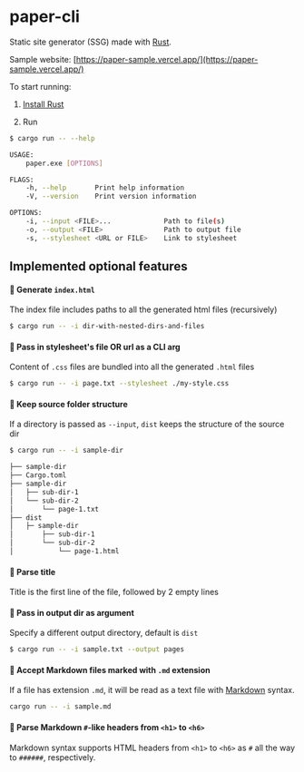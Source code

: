 # paper-cli

Static site generator (SSG) made with [Rust](https://www.rust-lang.org/).

Sample website: [https://paper-sample.vercel.app/](https://paper-sample.vercel.app/)

To start running:

1. [Install Rust](https://www.rust-lang.org/tools/install)

2. Run

```bash
$ cargo run -- --help

USAGE:
    paper.exe [OPTIONS]

FLAGS:
    -h, --help       Print help information
    -V, --version    Print version information

OPTIONS:
    -i, --input <FILE>...             Path to file(s)
    -o, --output <FILE>               Path to output file
    -s, --stylesheet <URL or FILE>    Link to stylesheet
```

## Implemented optional features

#### 🎉 Generate `index.html`

The index file includes paths to all the generated html files (recursively)

```bash
$ cargo run -- -i dir-with-nested-dirs-and-files
```

#### 🌟 Pass in stylesheet's file OR url as a CLI arg

Content of `.css` files are bundled into all the generated `.html` files

```bash
$ cargo run -- -i page.txt --stylesheet ./my-style.css
```

#### 🎉 Keep source folder structure

If a directory is passed as `--input`, `dist` keeps the structure of the source dir

```bash
$ cargo run -- -i sample-dir

├── sample-dir
├── Cargo.toml
├── sample-dir
│   ├── sub-dir-1
│   └── sub-dir-2
│       └── page-1.txt
├── dist
│   ├─ sample-dir
│       ├── sub-dir-1
│       └── sub-dir-2
│           └── page-1.html
```

#### 🌟 Parse title

Title is the first line of the file, followed by 2 empty lines

#### 🌟 Pass in output dir as argument

Specify a different output directory, default is `dist`

```bash
$ cargo run -- -i sample.txt --output pages
```

#### 🎉 Accept Markdown files marked with `.md` extension

If a file has extension `.md`, it will be read as a text file
with [Markdown](https://www.markdownguide.org) syntax.

```bash
cargo run -- -i sample.md
```

#### 🎉 Parse Markdown `#`-like headers from `<h1>` to `<h6>`

Markdown syntax supports HTML headers from `<h1>` to `<h6>` as `#` all the way to `######`, respectively.
